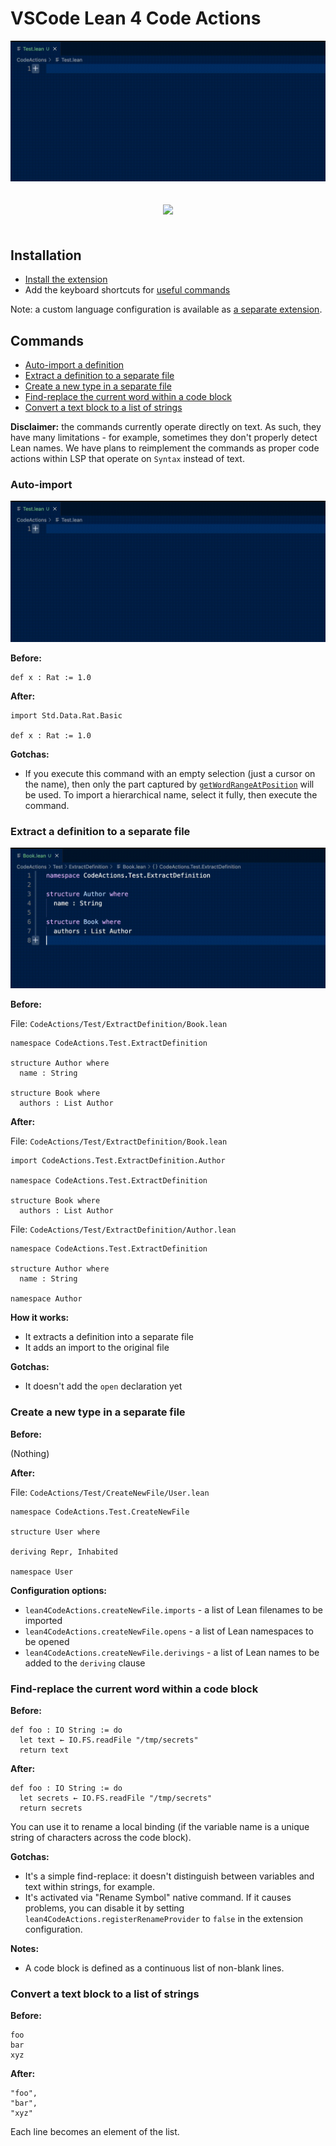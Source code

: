 # VSCode Lean 4 Code Actions

<p align="center">
  <img src="./img/autoImport.gif"/>
</p>

<p align="center" style="padding: 20px 0">
  <a href="https://marketplace.visualstudio.com/items?itemName=denis-gorbachev.lean4-code-actions&ssr=false">
    <img src="https://img.shields.io/badge/Install-VSCode%20Marketplace-blue" />
  </a>
</p>

## Installation

* [Install the extension](https://marketplace.visualstudio.com/items?itemName=denis-gorbachev.lean4-code-actions&ssr=false)
* Add the keyboard shortcuts for [useful commands](#commands)

Note: a custom language configuration is available as [a separate extension](https://github.com/DenisGorbachev/vscode-lean4-language-configuration#readme).

## Commands

* [Auto-import a definition](#auto-import)
* [Extract a definition to a separate file](#extract-a-definition-to-a-separate-file)
* [Create a new type in a separate file](#create-a-new-type-in-a-separate-file)
* [Find-replace the current word within a code block](#find-replace-the-current-word-within-a-code-block)
* [Convert a text block to a list of strings](#convert-a-text-block-to-a-list-of-strings)

**Disclaimer:** the commands currently operate directly on text. As such, they have many limitations - for example, sometimes they don't properly detect Lean names. We have plans to reimplement the commands as proper code actions within LSP that operate on `Syntax` instead of text.

### Auto-import

<img src="./img/autoImport.gif"/>

**Before:**

```lean
def x : Rat := 1.0
```

**After:**

```lean
import Std.Data.Rat.Basic

def x : Rat := 1.0
```

**Gotchas:**

* If you execute this command with an empty selection (just a cursor on the name), then only the part captured by [`getWordRangeAtPosition`](https://code.visualstudio.com/api/references/vscode-api#TextDocument.getWordRangeAtPosition) will be used. To import a hierarchical name, select it fully, then execute the command.

### Extract a definition to a separate file

<img src="./img/extractDefinitionToSeparateFile.gif"/>

**Before:**

File: `CodeActions/Test/ExtractDefinition/Book.lean`

```lean
namespace CodeActions.Test.ExtractDefinition

structure Author where
  name : String

structure Book where
  authors : List Author 
```

**After:**

File: `CodeActions/Test/ExtractDefinition/Book.lean`

```lean
import CodeActions.Test.ExtractDefinition.Author

namespace CodeActions.Test.ExtractDefinition

structure Book where
  authors : List Author 
```

File: `CodeActions/Test/ExtractDefinition/Author.lean`

```lean
namespace CodeActions.Test.ExtractDefinition

structure Author where
  name : String

namespace Author
```

**How it works:**

* It extracts a definition into a separate file
* It adds an import to the original file

**Gotchas:**

* It doesn't add the `open` declaration yet

### Create a new type in a separate file

**Before:**

(Nothing)

**After:**

File: `CodeActions/Test/CreateNewFile/User.lean`

```lean
namespace CodeActions.Test.CreateNewFile

structure User where

deriving Repr, Inhabited

namespace User
```

**Configuration options:**

* `lean4CodeActions.createNewFile.imports` - a list of Lean filenames to be imported
* `lean4CodeActions.createNewFile.opens` - a list of Lean namespaces to be opened
* `lean4CodeActions.createNewFile.derivings` - a list of Lean names to be added to the `deriving` clause

### Find-replace the current word within a code block

**Before:**

```lean
def foo : IO String := do
  let text ← IO.FS.readFile "/tmp/secrets"
  return text
```

**After:**

```lean
def foo : IO String := do
  let secrets ← IO.FS.readFile "/tmp/secrets"
  return secrets
```

You can use it to rename a local binding (if the variable name is a unique string of characters across the code block).

**Gotchas:**

* It's a simple find-replace: it doesn't distinguish between variables and text within strings, for example.
* It's activated via "Rename Symbol" native command. If it causes problems, you can disable it by setting `lean4CodeActions.registerRenameProvider` to `false` in the extension configuration.

**Notes:**

* A code block is defined as a continuous list of non-blank lines.

### Convert a text block to a list of strings

**Before:**

```text
foo
bar
xyz
```

**After:**

```text
"foo",
"bar",
"xyz"
```

Each line becomes an element of the list.
